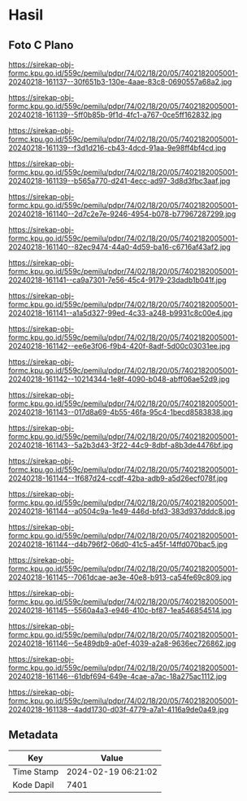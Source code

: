 # Hasil

## Foto C Plano

https://sirekap-obj-formc.kpu.go.id/559c/pemilu/pdpr/74/02/18/20/05/7402182005001-20240218-161137--30f651b3-130e-4aae-83c8-0690557a68a2.jpg

https://sirekap-obj-formc.kpu.go.id/559c/pemilu/pdpr/74/02/18/20/05/7402182005001-20240218-161139--5ff0b85b-9f1d-4fc1-a767-0ce5ff162832.jpg

https://sirekap-obj-formc.kpu.go.id/559c/pemilu/pdpr/74/02/18/20/05/7402182005001-20240218-161139--f3d1d216-cb43-4dcd-91aa-9e98ff4bf4cd.jpg

https://sirekap-obj-formc.kpu.go.id/559c/pemilu/pdpr/74/02/18/20/05/7402182005001-20240218-161139--b565a770-d241-4ecc-ad97-3d8d3fbc3aaf.jpg

https://sirekap-obj-formc.kpu.go.id/559c/pemilu/pdpr/74/02/18/20/05/7402182005001-20240218-161140--2d7c2e7e-9246-4954-b078-b77967287299.jpg

https://sirekap-obj-formc.kpu.go.id/559c/pemilu/pdpr/74/02/18/20/05/7402182005001-20240218-161140--82ec9474-44a0-4d59-ba16-c6716af43af2.jpg

https://sirekap-obj-formc.kpu.go.id/559c/pemilu/pdpr/74/02/18/20/05/7402182005001-20240218-161141--ca9a7301-7e56-45c4-9179-23dadb1b041f.jpg

https://sirekap-obj-formc.kpu.go.id/559c/pemilu/pdpr/74/02/18/20/05/7402182005001-20240218-161141--a1a5d327-99ed-4c33-a248-b9931c8c00e4.jpg

https://sirekap-obj-formc.kpu.go.id/559c/pemilu/pdpr/74/02/18/20/05/7402182005001-20240218-161142--ee6e3f06-f9b4-420f-8adf-5d00c03031ee.jpg

https://sirekap-obj-formc.kpu.go.id/559c/pemilu/pdpr/74/02/18/20/05/7402182005001-20240218-161142--10214344-1e8f-4090-b048-abff06ae52d9.jpg

https://sirekap-obj-formc.kpu.go.id/559c/pemilu/pdpr/74/02/18/20/05/7402182005001-20240218-161143--017d8a69-4b55-46fa-95c4-1becd8583838.jpg

https://sirekap-obj-formc.kpu.go.id/559c/pemilu/pdpr/74/02/18/20/05/7402182005001-20240218-161143--5a2b3d43-3f22-44c9-8dbf-a8b3de4476bf.jpg

https://sirekap-obj-formc.kpu.go.id/559c/pemilu/pdpr/74/02/18/20/05/7402182005001-20240218-161144--1f687d24-ccdf-42ba-adb9-a5d26ecf078f.jpg

https://sirekap-obj-formc.kpu.go.id/559c/pemilu/pdpr/74/02/18/20/05/7402182005001-20240218-161144--a0504c9a-1e49-446d-bfd3-383d937dddc8.jpg

https://sirekap-obj-formc.kpu.go.id/559c/pemilu/pdpr/74/02/18/20/05/7402182005001-20240218-161144--d4b796f2-06d0-41c5-a45f-14ffd070bac5.jpg

https://sirekap-obj-formc.kpu.go.id/559c/pemilu/pdpr/74/02/18/20/05/7402182005001-20240218-161145--7061dcae-ae3e-40e8-b913-ca54fe69c809.jpg

https://sirekap-obj-formc.kpu.go.id/559c/pemilu/pdpr/74/02/18/20/05/7402182005001-20240218-161145--5560a4a3-e946-410c-bf87-1ea546854514.jpg

https://sirekap-obj-formc.kpu.go.id/559c/pemilu/pdpr/74/02/18/20/05/7402182005001-20240218-161146--5e489db9-a0ef-4039-a2a8-9636ec726862.jpg

https://sirekap-obj-formc.kpu.go.id/559c/pemilu/pdpr/74/02/18/20/05/7402182005001-20240218-161146--61dbf694-649e-4cae-a7ac-18a275ac1112.jpg

https://sirekap-obj-formc.kpu.go.id/559c/pemilu/pdpr/74/02/18/20/05/7402182005001-20240218-161138--4add1730-d03f-4779-a7a1-4116a9de0a49.jpg


## Metadata

| Key        | Value               |
| ---------- | ------------------- |
| Time Stamp | 2024-02-19 06:21:02 |
| Kode Dapil | 7401                |



